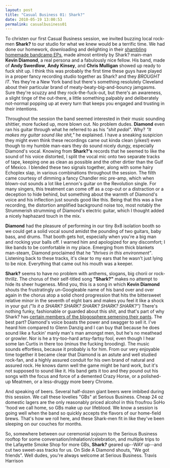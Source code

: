 ```yaml
---
layout: post
title: "Casual Business 01: Shark?"
date: 2010-05-19 13:00:53
permalink: casualbusiness01
---
```

To christen our first Casual Business session, we invited buzzing local rock-men **Shark?** to our studio for what we knew would be a terrific time. We had done our homework, downloading and delighting in their [shambling homemade bandcamp EPs](http://sharkquestionmark.bandcamp.com/), made almost entirely by Shark? main-man **Kevin Diamond**, a real persona and a fabulously nice fellow. His band, made of **Andy Swerdlow**, **Andy Kinsey**, and **Chris Mulligan** showed up ready to fuck shit up. I think this was probably the first time these guys have played in a proper fancy recording studio together as Shark? and they _BROUGHT IT_. Yes they're a New York band but there's something resolutely Cleveland about their particular brand of meaty-beaty-big-and-bouncy jamgasms. Sure they're scuzzy and they rock-the-fuck-out, but there's an awareness, a slight tinge of the out-there, a little something palpably and deliberately not-normal popping up at every turn that keeps you engaged and trusting in their intentions.

Throughout the session the band seemed interested in their music sounding shittier, more fucked up, more blown out. No problem dudes. **Diamond** even ran his guitar through what he referred to as his _"shit pedal"_. Why? _"It makes my guitar sound like shit,"_ he explained. I have a sneaking suspicion they might even think these recordings came out kinda clean (yikes!) even though to my humble man-ears they do sound nicely dungy, especially Diamond's vocal. Knowing from **Shark?'s** records that he seemed to like the sound of his voice distorted, I split the vocal mic onto two separate tracks of tape, keeping one as clean as possible and the other dirtier than the Gulf of Mexico. I blended these two signals together, along with some hairy Echoplex slap, in various combinations throughout the session. The filth came courtesy of dimming a fancy Chandler mic pre-amp, which when blown-out sounds a lot like Lennon's guitar on the Revolution single. For many singers, this treatment can come off as a cop-out or a distraction or a deception to hide behind, but something about the warmth of Diamond's voice and his inflection just sounds good like this. Being that this was a live recording, the distortion amplified background noise too, most notably the Strummerish strumming of Diamond's electric guitar, which I thought added a nicely haphazard touch in the mix.

**Diamond** had the pleasure of performing in our tiny 8x8 isolation booth so we could get a solid vocal sound amidst the pounding of two guitars, baby bass, and drums. That booth gets hot, especially when you're a big man and rocking your balls off. I warned him and apologized for any discomfort; I like bands to be comfortable in my place. Emerging from thick blankets man-steam, Diamond proclaimed that he _"thrives in this environment"_. Listening back to these tracks, it's clear to my ears that he wasn't just lying to be nice. Everything that came out his mouth was a keeper.

**Shark?** seems to have no problem with anthems, slogans, big chorii or rock-thrillz. The chorus of their self-titled song **"Shark?"** makes no attempt to hide its sheer hugeness. Mind you, this is a song in which **Kevin Diamond** shouts the frustratingly un-Googleable name of his band over and over again in the chorus atop a solid chord progression that hits the bittersweet relative minor in the seventh of eight bars and makes you feel it like a shock in your gut _("Is it a SHARK? SHARK? SHARK? SHARK? SHARK?")_ There's nothing funky, fashionable or guarded about this shit, and that's part of why Shark? has [certain members of the blogosphere semening their pants](http://www.google.com/#hl=en&source=hp&q=site%3Apoptartssucktoasted.com+shark%3F&aq=f&aqi=&aql=&oq=&gs_rfai=&fp=d059ab474882bfe2). The best part? Diamond's voice boasts the power and swagger to sell it. I've heard him compared to Glenn Danzig and I can buy that because he does sound like a fuckin' manly man's man amongst men, but he's no meathead or growler. Nor is he a try-too-hard artsy-fartsy fool, even though I hear some Ian Curtis in there too (minus the fucking brooding). The music sounds effortless, because it probably is for him. From our very enjoyable time together it became clear that Diamond is an astute and well studied rock-fan, and a highly assured conduit for his own brand of natural and assured rock. He knows damn well the game might be hard work, but it's not supposed to sound like it. His band gets it too and they pound out his songs with the focus and force of a demented Crazy Horse, or a polished-up Meatmen, or a less-druggy more beery Chrome.

And speaking of beers. Several half-dozen giant beers were imbibed during this session. We call these lovelies "GBs" at Serious Business. Cheap 24 oz domestic lagers are the only reasonably priced alcohol in this froufrou SoHo 'hood we call home, so GBs make up our lifeblood. We know a session is going well when the band so quickly accepts the flavors of our home-field brews. That's how we roll here, and these Shark-men fit in like they've been sleeping on our couches for months.

So, somewhere between our ceremonial sojourn to the Serious Business rooftop for some conversation/inhalation/celebration, and multiple trips to the Lafayette Smoke Shop for more GBs, **Shark?** geared up--WAY up--and cut two sweet-ass tracks for us. On Side A Diamond shouts, "We got friends". Well dudes, you're always welcome at Serious Business. Travis Harrison
  
  